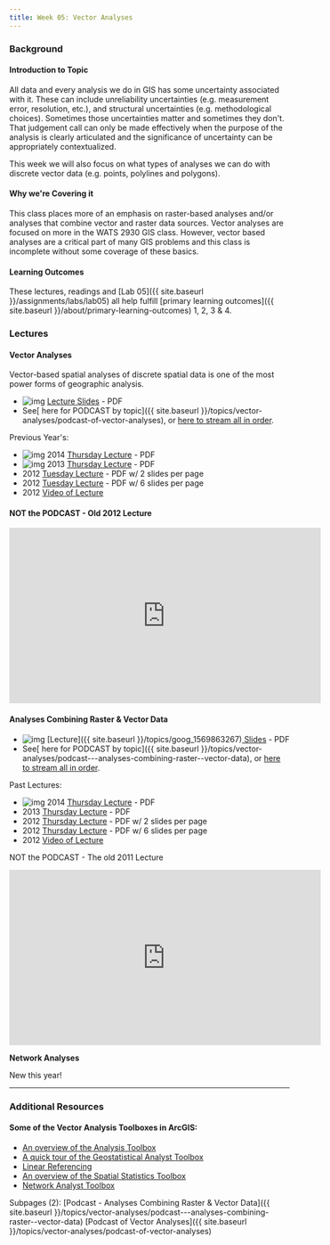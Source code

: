 ```yaml
---
title: Week 05: Vector Analyses
---
```


### Background

#### Introduction to Topic

All data and every analysis we do in GIS has some uncertainty associated with it. These can include unreliability uncertainties (e.g. measurement error, resolution, etc.), and structural uncertainties (e.g. methodological choices). Sometimes those uncertainties matter and sometimes they don't. That judgement call can only be made effectively when the purpose of the analysis is clearly articulated and the significance of uncertainty can be appropriately contextualized.

This week we will also focus on what types of analyses we can do with discrete vector data (e.g. points, polylines and  polygons). 

#### Why we're Covering it

This class places more of an emphasis on raster-based analyses and/or analyses that combine vector and raster data sources. Vector analyses are focused on more in the WATS 2930 GIS class. However, vector based analyses are a critical part of many GIS problems and this class is incomplete without some coverage of these basics.

#### Learning Outcomes

These lectures, readings and [Lab 05]({{ site.baseurl }}/assignments/labs/lab05) all help fulfill [primary learning outcomes]({{ site.baseurl }}/about/primary-learning-outcomes) 1, 2, 3 & 4.

### Lectures 

#### 

#### Vector Analyses

Vector-based spatial analyses of discrete spatial data is one of the most power forms of geographic analysis. 

- ![img](https://sites.google.com/a/joewheaton.org/gis-wats-4930-6920/_/rsrc/1294035212312/topics/introgis/pdf_icon.gif) [Lecture Slides](http://etal.usu.edu/Courses/GIS/2015/Lectures/1_VectorAnalyses.pdf) - PDF
- See[ here for PODCAST by topic]({{ site.baseurl }}/topics/vector-analyses/podcast-of-vector-analyses), or [here to stream all in order](http://www.youtube.com/playlist?list=PL0ZiZg4rilzIhpWsSaDg_Il0bRlutAvYz).

Previous Year's:

- ![img](https://sites.google.com/a/joewheaton.org/gis-wats-4930-6920/_/rsrc/1294035212312/topics/introgis/pdf_icon.gif) 2014 [Thursday Lecture](http://etal.usu.edu/Courses/GIS/2014/Lectures/Week05/1_VectorAnalyses.pdf) - PDF
- ![img](https://sites.google.com/a/joewheaton.org/gis-wats-4930-6920/_/rsrc/1294035212312/topics/introgis/pdf_icon.gif) 2013 [Thursday Lecture](http://etal.usu.edu/Courses/GIS/2013/Lectures/Week_05/1_VectorAnalyses.pdf) - PDF
-  2012 [Tuesday Lecture](http://etal.usu.edu/Courses/GIS/2012/Lectures/Week%2005%20-%20Vector%20Analyses/1_VectorAnalyses_2PP.pdf)  - PDF w/ 2 slides per page 
-  2012 [Tuesday Lecture](http://etal.usu.edu/Courses/GIS/2012/Lectures/Week%2005%20-%20Vector%20Analyses/1_VectorAnalyses_6PP.pdf) - PDF w/ 6 slides per page
- 2012 [Video of Lecture](http://youtu.be/jYrVuwgfJXM)

#### NOT the PODCAST - Old 2012 Lecture

<iframe width="560" height="315" src="https://www.youtube.com/embed/jYrVuwgfJXM" frameborder="0" allowfullscreen></iframe>

#### Analyses Combining Raster & Vector Data

- ![img](https://sites.google.com/a/joewheaton.org/gis-wats-4930-6920/_/rsrc/1294035212312/topics/introgis/pdf_icon.gif) [Lecture]({{ site.baseurl }}/topics/goog_1569863267)[ Slides](http://etal.usu.edu/Courses/GIS/2015/Lectures/2_VectorRasterAnalysesCombined.pdf) - PDF
- See[ here for PODCAST by topic]({{ site.baseurl }}/topics/vector-analyses/podcast---analyses-combining-raster--vector-data), or [here to stream all in order](http://www.youtube.com/playlist?list=PL0ZiZg4rilzIJ_QNCqtH8U_tZMpcRfoNY).

Past Lectures:

- ![img](https://sites.google.com/a/joewheaton.org/gis-wats-4930-6920/_/rsrc/1294035212312/topics/introgis/pdf_icon.gif) 2014 [Thursday Lecture](http://etal.usu.edu/Courses/GIS/2014/Lectures/Week05/2_VectorRasterAnalysesCombined.pdf) - PDF
-   2013 [Thursday Lecture](http://etal.usu.edu/Courses/GIS/2013/Lectures/Week_06/2_VectorRasterAnalysesCombined.pdf) - PDF
-  2012 [Thursday Lecture](http://etal.usu.edu/Courses/GIS/2012/Lectures/Week%2006%20&%2007%20-%20Raster%20Analyses/3_VectorRasterAnalysesCombined_2PP.pdf) - PDF w/ 2 slides per page 
-  2012 [Thursday Lecture](http://etal.usu.edu/Courses/GIS/2012/Lectures/Week%2006%20&%2007%20-%20Raster%20Analyses/3_VectorRasterAnalysesCombined_6PP.pdf) - PDF w/ 6 slides per page 
- 2012 [Video of Lecture](http://youtu.be/83cbN8u2jcQ)

NOT the PODCAST - The old 2011 Lecture

<iframe width="560" height="315" src="https://www.youtube.com/embed/83cbN8u2jcQ" frameborder="0" allowfullscreen></iframe>

**Network Analyses**

New this year!

------

### Additional Resources

#### 

#### Some of the  Vector Analysis Toolboxes in ArcGIS:

- [An overview of the Analysis Toolbox](http://help.arcgis.com/en/arcgisdesktop/10.0/help/index.html#/An_overview_of_the_Analysis_toolbox/000800000002000000/)
- [A quick tour of the Geostatistical Analyst Toolbox](http://help.arcgis.com/en/arcgisdesktop/10.0/help/index.html#//003100000004000000.htm)
- [Linear Referencing](http://help.arcgis.com/en/arcgisdesktop/10.0/help/index.html#/What_is_linear_referencing/003900000001000000/)
- [An overview of the Spatial Statistics Toolbox](http://help.arcgis.com/en/arcgisdesktop/10.0/help/index.html#/An_overview_of_the_Spatial_Statistics_toolbox/005p00000002000000/)
- [Network Analyst Toolbox](http://help.arcgis.com/en/arcgisdesktop/10.0/help/index.html#/What_is_Network_Analyst/004700000001000000/)

Subpages (2): [Podcast - Analyses Combining Raster & Vector Data]({{ site.baseurl }}/topics/vector-analyses/podcast---analyses-combining-raster--vector-data) [Podcast of Vector Analyses]({{ site.baseurl }}/topics/vector-analyses/podcast-of-vector-analyses)

